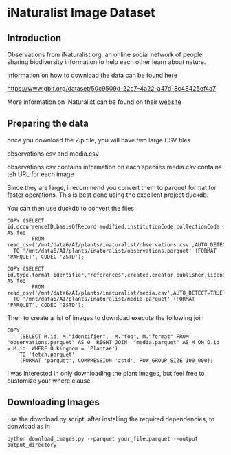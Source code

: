 iNaturalist Image Dataset
=========================

Introduction
------------

Observations from iNaturalist.org, an online social network of people sharing biodiversity information to help each other learn about nature.

Information on how to download the data can be found here

https://www.gbif.org/dataset/50c9509d-22c7-4a22-a47d-8c48425ef4a7

More information on iNaturalist can be found on their [website](https://www.inaturalist.org/)


Preparing the data
------------------

once you download the Zip file, you will have two large CSV files

observations.csv and media.csv

observations.csv contains information on each speciies
media.csv contains teh URL for each image

Since they are large, i recommend you convert them to parquet format for faster operations.
This is best done using the excellent project duckdb.

You can then use duckdb to convert the files

```
COPY (SELECT id,occurrenceID,basisOfRecord,modified,institutionCode,collectionCode,datasetName,informationWithheld,catalogNumber,"references",occurrenceRemarks,recordedBy,recordedByID,identifiedBy,identifiedByID,captive,eventDate,eventTime,verbatimEventDate,verbatimLocality,decimalLatitude,decimalLongitude,coordinateUncertaintyInMeters,geodeticDatum,countryCode,stateProvince,identificationID,dateIdentified,identificationRemarks,taxonID,scientificName,taxonRank,kingdom,phylum,"class","order",family,genus,license,rightsHolder,inaturalistLogin,publishingCountry,sex,lifeStage,reproductiveCondition AS foo
	    FROM read_csv('/mnt/data6/AI/plants/inaturalist/observations.csv',AUTO_DETECT=TRUE))
  TO '/mnt/data6/AI/plants/inaturalist/observations.parquet' (FORMAT 'PARQUET', CODEC 'ZSTD');
```

```
COPY (SELECT id,type,format,identifier,"references",created,creator,publisher,license,rightsHolder,catalogNumber AS foo
	    FROM read_csv('/mnt/data6/AI/plants/inaturalist/media.csv',AUTO_DETECT=TRUE))
  TO '/mnt/data6/AI/plants/inaturalist/media.parquet' (FORMAT 'PARQUET', CODEC 'ZSTD');
```

Then to create a list of images to download execute the following join

```
COPY
    (SELECT M.id, M."identifier",  M."foo", M."format" FROM "observations.parquet" AS O  RIGHT JOIN  "media.parquet" AS M ON O.id = M.id  WHERE O.kingdom = 'Plantae')
    TO 'fetch.parquet'
    (FORMAT 'parquet', COMPRESSION 'zstd', ROW_GROUP_SIZE 100_000);
```

I was interested in only downloading the plant images, but feel free to customize your where clause.

Downloading Images
------------------

use the download.py script, after installing the required dependencies, to donwload as in

```
python download_images.py --parquet your_file.parquet --output output_directory
```

